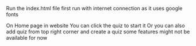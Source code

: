 Run the index.html file first
run with internet connection as it uses google fonts


On Home page in website
You can click the quiz to start it
Or you can also add quiz from top right corner and create a quiz
some features might not be available for now
